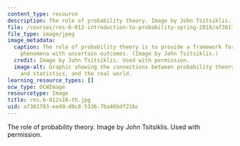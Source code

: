 ```yaml
---
content_type: resource
description: The role of probability theory. Image by John Tsitsiklis. Used with permission.
file: /courses/res-6-012-introduction-to-probability-spring-2018/af381783ee49d0c853367ba46bdf21bc_res-6-012s18-th.jpg
file_type: image/jpeg
image_metadata:
  caption: The role of probability theory is to provide a framework for analyzing
    phenomena with uncertain outcomes. (Image by John Tsitsiklis.)
  credit: Image by John Tsitsiklis. Used with permission.
  image-alt: Graphic showing the connections between probability theory, inference
    and statistics, and the real world.
learning_resource_types: []
ocw_type: OCWImage
resourcetype: Image
title: res.6-012s18-th.jpg
uid: af381783-ee49-d0c8-5336-7ba46bdf21bc
---
```

The role of probability theory. Image by John Tsitsiklis. Used with permission.

